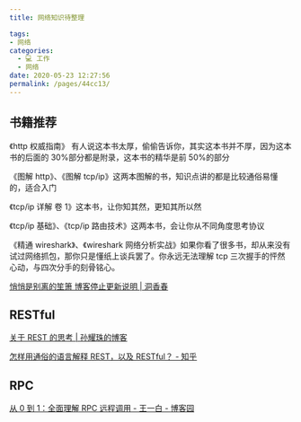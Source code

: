 ```yaml
---
title: 网络知识待整理

tags: 
- 网络
categories: 
  - 💻 工作
  - 网络
date: 2020-05-23 12:27:56
permalink: /pages/44cc13/
---
```

## 书籍推荐

《http 权威指南》 有人说这本书太厚，偷偷告诉你，其实这本书并不厚，因为这本书的后面的 30%部分都是附录，这本书的精华是前 50%的部分

《图解 http》、《图解 tcp/ip》这两本图解的书，知识点讲的都是比较通俗易懂的，适合入门

《tcp/ip 详解 卷 1》这本书，让你知其然，更知其所以然

《tcp/ip 基础》、《tcp/ip 路由技术》这两本书，会让你从不同角度思考协议

《精通 wireshark》、《wireshark 网络分析实战》如果你看了很多书，却从来没有试过网络抓包，那你只是懂纸上谈兵罢了。你永远无法理解 tcp 三次握手的怦然心动，与四次分手的刻骨铭心。

[悄悄是别离的笙箫 博客停止更新说明 | 洞香春](https://wdd.js.org/books-about-network-protocol.html#more)


## RESTful
[关于 REST 的思考 | 孙耀珠的博客](https://blog.yzsun.me/restful/)

[怎样用通俗的语言解释 REST，以及 RESTful？ - 知乎](https://www.zhihu.com/question/28557115/answer/48094438)

## RPC
[从 0 到 1：全面理解 RPC 远程调用 - 王一白 - 博客园](https://www.cnblogs.com/wongbingming/p/11086773.html)